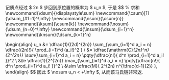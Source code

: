 记质点经过 $ 2n $ 步回到原位置的概率为 $ u_n $, 于是
$$
% 求和
\newcommand{\dsum}{\displaystyle\sum}
\newcommand{\csum}[1]{\dsum_{#1=1}^\infty}
\newcommand{\nsum}{\csum{n}}
\newcommand{\ksum}{\csum{k}}
\newcommand{\nosum}{\dsum_{n=0}^\infty}
\newcommand{\insum}{\dsum_{i=1}^n}
\newcommand{\knsum}{\dsum_{k=1}^n}

\begin{align}
u_n &= \dfrac{1}{(2d)^{2n}}
\sum_{\sum_{i=1}^d a_i = n} \dfrac{(2n)!}{
	\prod_{i=1}^d (a_i!)^2
} \\
&= \dfrac{\mathrm{C}_{2n}^n}{2^{2n}}
\sum_{\sum_{i=1}^d a_i = n} \pqty{\dfrac{n!}{
	d^n \prod_{i=1}^d a_i!
}}^2 \\
&\le \dfrac{1}{2^{2n}} \max_{\sum_{i=1}^d a_i = n} \pqty{\dfrac{n!}{
	d^n \prod_{i=1}^d a_i!
}}^2 \\
&\sim \dfrac{M}{
	2^{2n} n^{\tfrac{d-1}{2}}
},
\end{align}
$$
因此 $ \nosum u_n < +\infty $, 从而该马氏链非常返.